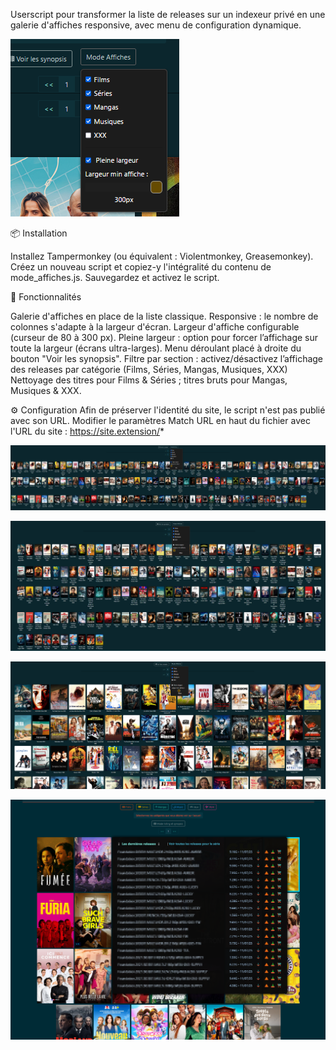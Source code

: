 Userscript pour transformer la liste de releases sur un indexeur privé en une galerie d'affiches responsive, avec menu de configuration dynamique.

![Menu](https://raw.githubusercontent.com/Aerya/Mode-Affiches/refs/heads/main/Screens/1.png)

📦 Installation

Installez Tampermonkey (ou équivalent : Violentmonkey, Greasemonkey).
Créez un nouveau script et copiez-y l'intégralité du contenu de mode_affiches.js.
Sauvegardez et activez le script.

🚀 Fonctionnalités

Galerie d'affiches en place de la liste classique.
Responsive : le nombre de colonnes s'adapte à la largeur d'écran.
Largeur d'affiche configurable (curseur de 80 à 300 px).
Pleine largeur : option pour forcer l’affichage sur toute la largeur (écrans ultra-larges).
Menu déroulant placé à droite du bouton "Voir les synopsis".
Filtre par section : activez/désactivez l’affichage des releases par catégorie (Films, Séries, Mangas, Musiques, XXX)
Nettoyage des titres pour Films & Séries ; titres bruts pour Mangas, Musiques & XXX.

⚙️ Configuration
Afin de préserver l'identité du site, le script n'est pas publié avec son URL.
Modifier le paramètres Match URL en haut du fichier avec l'URL du site : https://site.extension/*

![Démo](https://raw.githubusercontent.com/Aerya/Mode-Affiches/refs/heads/main/Screens/2.png)

![Démo](https://raw.githubusercontent.com/Aerya/Mode-Affiches/refs/heads/main/Screens/3.png)

![Démo](https://raw.githubusercontent.com/Aerya/Mode-Affiches/refs/heads/main/Screens/4.png)

![Démo](https://raw.githubusercontent.com/Aerya/Mode-Affiches/refs/heads/main/Screens/5.png)
